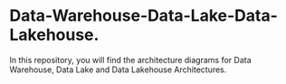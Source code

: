 # Data-Warehouse-Data-Lake-Data-Lakehouse.
In this repository, you will find the architecture diagrams for Data Warehouse, Data Lake and Data Lakehouse Architectures.
